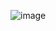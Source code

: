![image](https://user-images.githubusercontent.com/46083045/210073129-971f33cb-7a73-4054-9fbf-ad4f35316c93.png)
